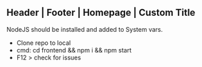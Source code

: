 ## Header | Footer | Homepage | Custom Title

NodeJS should be installed and added to System vars.

- Clone repo to local
- cmd: cd frontend && npm i && npm start
- F12 > check for issues
